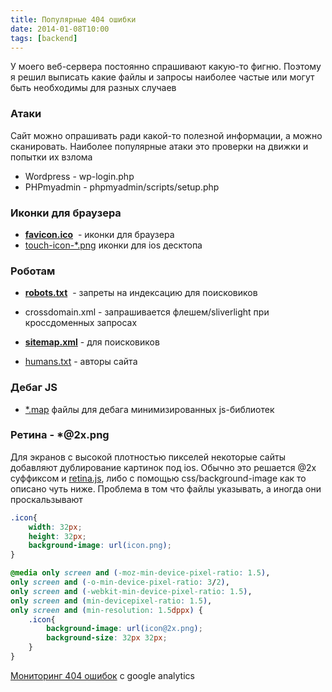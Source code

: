 ```yaml
---
title: Популярные 404 ошибки
date: 2014-01-08T10:00
tags: [backend]
---
```


У моего веб-сервера постоянно спрашивают какую-то фигню. Поэтому я решил выписать какие файлы и запросы наиболее частые или могут быть необходимы для разных случаев

### Атаки

Сайт можно опрашивать ради какой-то полезной информации, а можно сканировать. Наиболее популярные атаки это проверки на движки и попытки их взлома

- Wordpress - wp-login.php
- PHPmyadmin - phpmyadmin/scripts/setup.php

### Иконки для браузера

- [**favicon.ico**](http://ru.wikipedia.org/wiki/Favicon)  - иконки для браузера
- [touch-icon-*.png](https://developer.apple.com/library/ios/documentation/AppleApplications/Reference/SafariWebContent/ConfiguringWebApplications/ConfiguringWebApplications.html) иконки для ios десктопа

### Роботам

- [**robots.txt**](http://www.robotstxt.org/)  - запреты на индексацию для поисковиков
- crossdomain.xml - запрашивается флешем/sliverlight при кроссдоменных запросах
- [**sitemap.xml**](http://www.sitemaps.org/ru/) - для поисковиков  
    
- [humans.txt](http://humanstxt.org/RU) - авторы сайта  
    

### Дебаг JS

- [*.map](http://stackoverflow.com/questions/18487596/error-jquery-2-0-2-min-map-not-found/18488028#18488028) файлы для дебага минимизированных js-библиотек

### Ретина - *@2x.png

Для экранов с высокой плотностью пикселей некоторые сайты добавляют дублирование картинок под ios. Обычно это решается @2x суффиксом и [retina.js](http://retinajs.com/), либо с помощью css/background-image как то описано чуть ниже. Проблема в том что файлы указывать, а иногда они проскальзывают

```css
.icon{
    width: 32px;
    height: 32px;
    background-image: url(icon.png);
}

@media only screen and (-moz-min-device-pixel-ratio: 1.5), 
only screen and (-o-min-device-pixel-ratio: 3/2), 
only screen and (-webkit-min-device-pixel-ratio: 1.5), 
only screen and (min-devicepixel-ratio: 1.5), 
only screen and (min-resolution: 1.5dppx) {
    .icon{
        background-image: url(icon@2x.png);
        background-size: 32px 32px;
    }
}
```

[Мониторинг 404 ошибок](http://analytics.blogspot.ru/2013/09/monitoring-analyzing-error-pages-404s.html) с google analytics